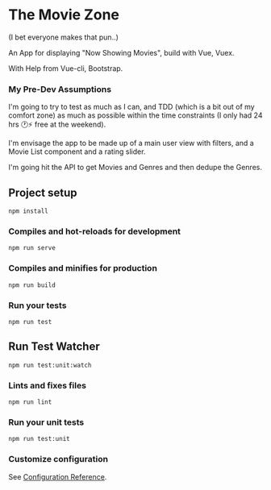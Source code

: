 # The Movie Zone
(I bet everyone makes that pun..)

An App for displaying "Now Showing Movies", build with Vue, Vuex.

With Help from Vue-cli, Bootstrap.

### My Pre-Dev Assumptions

I'm going to try to test as much as I can, and TDD (which is a bit out of my comfort zone) as much as possible within the time constraints (I only had 24 hrs 🕐⚡ free at the weekend).

I'm envisage the app to be made up of a main user view with filters, and a Movie List component and a rating slider.

I'm going hit the API to get Movies and Genres and then dedupe the Genres.


## Project setup
```
npm install
```

### Compiles and hot-reloads for development
```
npm run serve
```

### Compiles and minifies for production
```
npm run build
```

### Run your tests
```
npm run test
```
## Run Test Watcher
```
npm run test:unit:watch
```

### Lints and fixes files
```
npm run lint
```

### Run your unit tests
```
npm run test:unit
```

### Customize configuration
See [Configuration Reference](https://cli.vuejs.org/config/).
